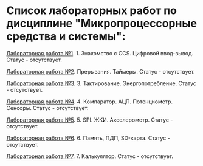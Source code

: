 # Список лабораторных работ по дисциплине "Микропроцессорные средства и системы":

[Лабораторная работа №1](https://github.com/oooNAKooo/BSUIR/tree/main/7%20sem/MPSiS/lab_1). 1. Знакомство с CCS. Цифровой ввод-вывод. Статус - отсутствует.

[Лабораторная работа №2](https://github.com/oooNAKooo/BSUIR/tree/main/7%20sem/MPSiS/lab_2). Прерывания. Таймеры. Статус - отсутствует.

[Лабораторная работа №3](https://github.com/oooNAKooo/BSUIR/tree/main/7%20sem/MPSiS/lab_3). 3. Тактирование. Энергопотребление. Статус - отсутствует.

[Лабораторная работа №4](https://github.com/oooNAKooo/BSUIR/tree/main/7%20sem/MPSiS/lab_4). 4. Компаратор. АЦП. Потенциометр. Сенсоры. Статус - отсутствует.

[Лабораторная работа №5](https://github.com/oooNAKooo/BSUIR/tree/main/7%20sem/MPSiS/lab_5). 5. SPI. ЖКИ. Акселерометр. Статус - отсутствует.

[Лабораторная работа №6](https://github.com/oooNAKooo/BSUIR/tree/main/7%20sem/MPSiS/lab_6). 6. Память, ПДП, SD-карта. Статус - отсутствует.

[Лабораторная работа №7](https://github.com/oooNAKooo/BSUIR/tree/main/7%20sem/MPSiS/lab_7). 7. Калькулятор. Статус - отсутствует.
